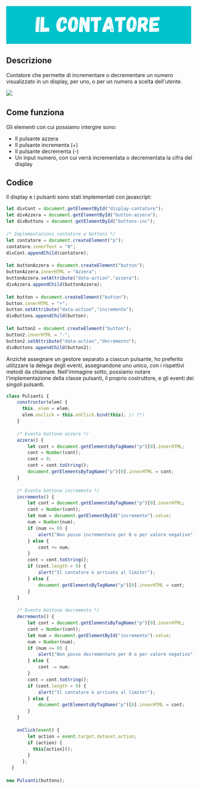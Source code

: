 <img src="./Marco-Borea_Javascript-basics/assets/Images/imgCalc.png">

## Descrizione
Contatore che permette di incrementare o decrementare un numero visualizzato in un display, per uno, o per un numero a scelta dell'utente.

<img src="https://media.giphy.com/media/idvHTRsHfr7WKJDoHT/giphy.gif">

## Come funziona
Gli elementi con cui possiamo intergire sono:
* Il pulsante azzera
* Il pulsante incrementa (+)
* Il pulsante decrementa (-)
* Un input numero, con cui verrà incrementata o decrementata la cifra del display

## Codice
Il display e i pulsanti sono stati implementati con javascript:


```javascript
let divCont = document.getElementById("display-contatore");
let divAzzera = document.getElementById("button-azzera");
let divButtons = document.getElementById("buttons-inc");

/* Implementazioni contatore e bottoni */
let contatore = document.createElement("p");               
contatore.innerText = "0";             
divCont.appendChild(contatore); 

let buttonAzzera = document.createElement("button");
buttonAzzera.innerHTML = "Azzera";
buttonAzzera.setAttribute("data-action","azzera"); 
divAzzera.appendChild(buttonAzzera);
        
let button = document.createElement("button");
button.innerHTML = "+";
button.setAttribute("data-action","incremento"); 
divButtons.appendChild(button); 

let button2 = document.createElement("button");
button2.innerHTML = "-"; 
button2.setAttribute("data-action","decremento"); 
divButtons.appendChild(button2); 
```


Anzichè assegnare un gestore separato a ciascun pulsante, ho preferito utilizzare la delega degli eventi, assegnandone uno unico, con i rispettivi metodi da chiamare.
Nell'immagine sotto, possiamo notare l'implementazione della classe pulsanti, il proprio costruttore, e gli eventi dei singoli pulsanti.


```javascript
class Pulsanti {
    constructor(elem) {
      this._elem = elem;
      elem.onclick = this.onClick.bind(this); // (*)
    }

    /* Evento bottone azzera */
    azzera() {
        let cont = document.getElementsByTagName("p")[0].innerHTML;
        cont = Number(cont);
        cont = 0;
        cont = cont.toString();
        document.getElementsByTagName("p")[0].innerHTML = cont; 
    }

    /* Evento bottone incremento */
    incremento() {
        let cont = document.getElementsByTagName("p")[0].innerHTML;
        cont = Number(cont);
        let num = document.getElementById("incremento").value;
        num = Number(num);  
        if (num <= 0) {
            alert("Non posso incrementare per 0 o per valore negativo");
        } else {
            cont += num;
        }
        cont = cont.toString();
        if (cont.length > 9) {
            alert("Il contatore è arrivato al limite!");
        } else {
            document.getElementsByTagName("p")[0].innerHTML = cont; 
        }
    }

    /* Evento bottone decremento */
    decremento() {
        let cont = document.getElementsByTagName("p")[0].innerHTML;
        cont = Number(cont);
        let num = document.getElementById("incremento").value;
        num = Number(num);  
        if (num <= 0) {
            alert("Non posso decrementare per 0 o per valore negativo");
        } else {
            cont -= num;
        }
        cont = cont.toString();
        if (cont.length > 9) {
            alert("Il contatore è arrivato al limite!");
        } else {
            document.getElementsByTagName("p")[0].innerHTML = cont; 
        } 
    }

    onClick(event) {
        let action = event.target.dataset.action;
        if (action) {
          this[action]();
        }
      };
  }

new Pulsanti(buttons);
```